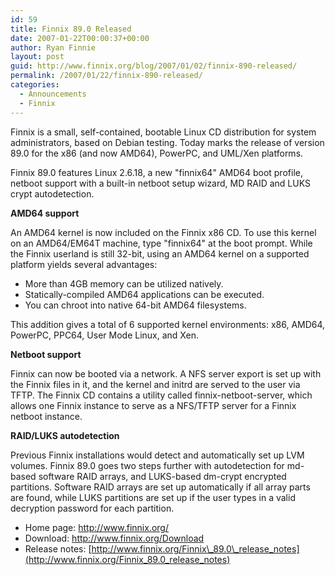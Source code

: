 ```yaml
---
id: 59
title: Finnix 89.0 Released
date: 2007-01-22T00:00:37+00:00
author: Ryan Finnie
layout: post
guid: http://www.finnix.org/blog/2007/01/02/finnix-890-released/
permalink: /2007/01/22/finnix-890-released/
categories:
  - Announcements
  - Finnix
---
```

Finnix is a small, self-contained, bootable Linux CD distribution for system administrators, based on Debian testing. Today marks the release of version 89.0 for the x86 (and now AMD64), PowerPC, and UML/Xen platforms.

Finnix 89.0 features Linux 2.6.18, a new "finnix64" AMD64 boot profile, netboot support with a built-in netboot setup wizard, MD RAID and LUKS crypt autodetection.

**AMD64 support**

An AMD64 kernel is now included on the Finnix x86 CD. To use this kernel on an AMD64/EM64T machine, type "finnix64" at the boot prompt. While the Finnix userland is still 32-bit, using an AMD64 kernel on a supported platform yields several advantages:

  * More than 4GB memory can be utilized natively.
  * Statically-compiled AMD64 applications can be executed.
  * You can chroot into native 64-bit AMD64 filesystems.

This addition gives a total of 6 supported kernel environments: x86, AMD64, PowerPC, PPC64, User Mode Linux, and Xen.

**Netboot support**

Finnix can now be booted via a network. A NFS server export is set up with the Finnix files in it, and the kernel and initrd are served to the user via TFTP. The Finnix CD contains a utility called finnix-netboot-server, which allows one Finnix instance to serve as a NFS/TFTP server for a Finnix netboot instance.

**RAID/LUKS autodetection**

Previous Finnix installations would detect and automatically set up LVM volumes. Finnix 89.0 goes two steps further with autodetection for md-based software RAID arrays, and LUKS-based dm-crypt encrypted partitions. Software RAID arrays are set up automatically if all array parts are found, while LUKS partitions are set up if the user types in a valid decryption password for each partition. 

  * Home page: <http://www.finnix.org/>
  * Download: <http://www.finnix.org/Download>
  * Release notes: [http://www.finnix.org/Finnix\_89.0\_release_notes](http://www.finnix.org/Finnix_89.0_release_notes)